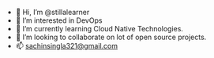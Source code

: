 - 👋 Hi, I’m @stillalearner
- 👀 I’m interested in DevOps
- 🌱 I’m currently learning Cloud Native Technologies.
- 💞️ I’m looking to collaborate on lot of open source projects.
- 📫 sachinsingla321@gmail.com

<!---
stillalearner/stillalearner is a ✨ special ✨ repository because its `README.md` (this file) appears on your GitHub profile.
You can click the Preview link to take a look at your changes.
--->
